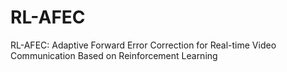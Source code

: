 # RL-AFEC
RL-AFEC: Adaptive Forward Error Correction for Real-time Video Communication Based on Reinforcement Learning
